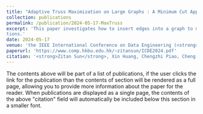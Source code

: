 ```yaml
---
title: "Adaptive Truss Maximization on Large Graphs : A Minimum Cut Approach"
collection: publications
permalink: /publication/2024-05-17-MaxTruss
excerpt: 'This paper investigates how to insert edges into a graph to maximize the k-truss under limited budget condi-
tions.'
date: 2024-05-17
venue: 'the IEEE International Conference on Data Engineering (<strong>ICDE ’24</strong>)'
paperurl: 'https://www.comp.hkbu.edu.hk/~zitansun/ICDE2024.pdf'
citation: '<strong>Zitan Sun</strong>, Xin Huang, Chengzhi Piao, Cheng Long, Jianliang Xu, “Adaptive Truss Maximization on Large Graphs : A Minimum Cut Approach”, the IEEE International Conference on Data Engineering (<strong>ICDE ’24</strong>).'
---
```


The contents above will be part of a list of publications, if the user clicks the link for the publication than the contents of section will be rendered as a full page, allowing you to provide more information about the paper for the reader. When publications are displayed as a single page, the contents of the above "citation" field will automatically be included below this section in a smaller font.
